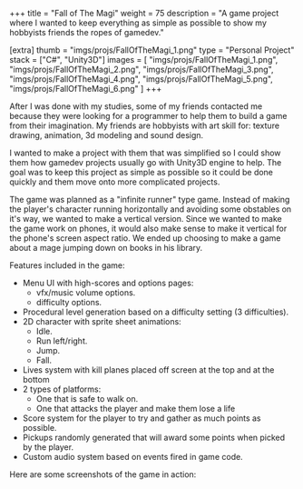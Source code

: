 +++
title = "Fall of The Magi"
weight = 75
description = "A game project where I wanted to keep everything as simple as possible to show my hobbyists friends the ropes of gamedev."

[extra]
thumb = "imgs/projs/FallOfTheMagi_1.png"
type = "Personal Project"
stack = ["C#", "Unity3D"]
images = [
    "imgs/projs/FallOfTheMagi_1.png",
    "imgs/projs/FallOfTheMagi_2.png",
    "imgs/projs/FallOfTheMagi_3.png",
    "imgs/projs/FallOfTheMagi_4.png",
    "imgs/projs/FallOfTheMagi_5.png",
    "imgs/projs/FallOfTheMagi_6.png"
]
+++

After I was done with my studies, some of my friends contacted me because they were looking for a programmer to help them to build a game from their imagination. My friends are hobbyists with art skill for: texture drawing, animation, 3d modeling and sound design.

I wanted to make a project with them that was simplified so I could show them how gamedev projects usually go with Unity3D engine to help. The goal was to keep this project as simple as possible so it could be done quickly and them move onto more complicated projects.

The game was planned as a "infinite runner" type game. Instead of making the player's character running horizontally and avoiding some obstables on it's way, we wanted to make a vertical version. Since we wanted to make the game work on phones, it would also make sense to make it vertical for the phone's screen aspect ratio. We ended up choosing to make a game about a mage jumping down on books in his library.

Features included in the game:

- Menu UI with high-scores and options pages:
    - vfx/music volume options.
    - difficulty options.
- Procedural level generation based on a difficulty setting (3 difficulties).
- 2D character with sprite sheet animations:
    - Idle.
    - Run left/right.
    - Jump.
    - Fall.
- Lives system with kill planes placed off screen at the top and at the bottom
- 2 types of platforms:
    - One that is safe to walk on.
    - One that attacks the player and make them lose a life
- Score system for the player to try and gather as much points as possible.
- Pickups randomly generated that will award some points when picked by the player.
- Custom audio system based on events fired in game code.

Here are some screenshots of the game in action:
